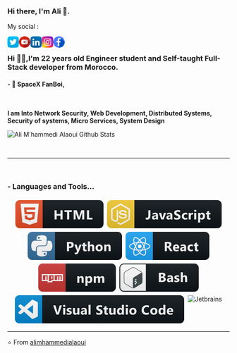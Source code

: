 

### Hi there, I'm Ali 👋.  

My social : 

<a href="https://twitter.com/alimalaoui3">
  <img align="left" alt="Ali M'hammedi Alaoui| Twitter" width="26px" style="color:#FFFFFFF" src="https://github.com/alimhammedialaoui/alimhammedialaoui/blob/gh-pages/twitter.svg" />
</a>

<a href="https://www.youtube.com/channel/UCRQu4HG9tBidaVWpvzZErAQ">
  <img align="left" alt="Ali M'hammedi Alaoui| Youtube" width="26px" style="color:#FFFFFFF" src="https://github.com/alimhammedialaoui/alimhammedialaoui/blob/gh-pages/youtube.svg" />
</a>

<a href="https://www.linkedin.com/in/alimhammedialaoui/">
  <img align="left" alt="Linkedin" width="26px" src="https://github.com/alimhammedialaoui/alimhammedialaoui/blob/gh-pages/linkedin.svg" />
</a>

<a href="https://www.instagram.com/ali.mhammedi.alaoui">
  <img align="left" alt="Instagram" width="26px" src="https://github.com/alimhammedialaoui/alimhammedialaoui/blob/gh-pages/instagram.svg" />
</a>

<a href="https://www.facebook.com/ali.alaouimhammedi.3">
  <img align="left" alt="Instagram" width="26px" src="https://github.com/alimhammedialaoui/alimhammedialaoui/blob/gh-pages/facebook.svg" />
</a>

<br/>

### Hi 🙋‍♂️,I'm 22 years old Engineer student and Self-taught Full-Stack developer from Morocco.


#### - 🔭 SpaceX FanBoi, 

<br />

**I am Into Network Security, Web Development, Distributed Systems, Security of systems, Micro Services, System Design**
<br />

![Ali M'hammedi Alaoui Github Stats](https://github-readme-stats.vercel.app/api?username=alimhammedialaoui&show_icons=true&title_color=fff&icon_color=79ff97&text_color=9f9f9f&bg_color=123)

<br />

*************

<br />

### - Languages and Tools...

<p align="center">
 <img src="https://raw.githubusercontent.com/8bithemant/8bithemant/master/svg/dev/languages/html.svg" alt="Twitter" style="vertical-align:top; margin:4px"><img src="https://raw.githubusercontent.com/8bithemant/8bithemant/master/svg/dev/languages/js.svg" alt="Twitter" style="vertical-align:top; margin:4px"><img src="https://raw.githubusercontent.com/8bithemant/8bithemant/master/svg/dev/languages/python.svg" alt="Twitter" style="vertical-align:top; margin:4px"><img src="https://raw.githubusercontent.com/8bithemant/8bithemant/master/svg/dev/frameworks/react.svg" alt="Twitter" style="vertical-align:top; margin:4px"><img src="https://raw.githubusercontent.com/8bithemant/8bithemant/master/svg/dev/services/npm.svg" alt="Twitter" style="vertical-align:top; margin:4px"><img src="https://raw.githubusercontent.com/8bithemant/8bithemant/master/svg/dev/tools/bash.svg" alt="Twitter" style="vertical-align:top; margin:4px"><img src="https://raw.githubusercontent.com/8bithemant/8bithemant/master/svg/dev/tools/visualstudio_code.svg" alt="Twitter" style="vertical-align:top; margin:4px"><img src="https://upload.wikimedia.org/wikipedia/commons/1/1a/JetBrains_Logo_2016.svg" witch="26px" alt="Jetbrains" style="vertical-align:top; margin:4px">


</p>



***********************************




⭐️ From [alimhammedialaoui](https://github.com/alimhammedialaoui)
